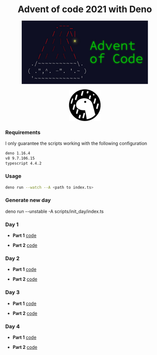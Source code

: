 <h1 align="center"> Advent of code 2021 with Deno </h1>

<p align="center">
  <img src="./assets/advent.jpeg" width="400" height="auto" />
</p>

<p align="center">
  <img src="./assets/logo.svg" width="100" height="auto" />
</p>

### Requirements 

I only guarantee the scripts working with the following configuration

```
deno 1.16.4
v8 9.7.106.15
typescript 4.4.2
```

### Usage

```bash
deno run --watch --A <path to index.ts>
```

### Generate new day

deno run --unstable -A scripts/init_day/index.ts

### Day 1

- **Part 1** [code](src/day_01/part_1)

- **Part 2** [code](./src/day_01/part_2)


### Day 2

- **Part 1** [code](./src/day_02/part_1)

- **Part 2** [code](./src/day_02/part_2)


### Day 3

- **Part 1** [code](./src/day_03/part_1)

- **Part 2** [code](./src/day_03/part_2)

### Day 4

- **Part 1** [code](./src/day_04/part_1)

- **Part 2** [code](./src/day_04/part_2)
